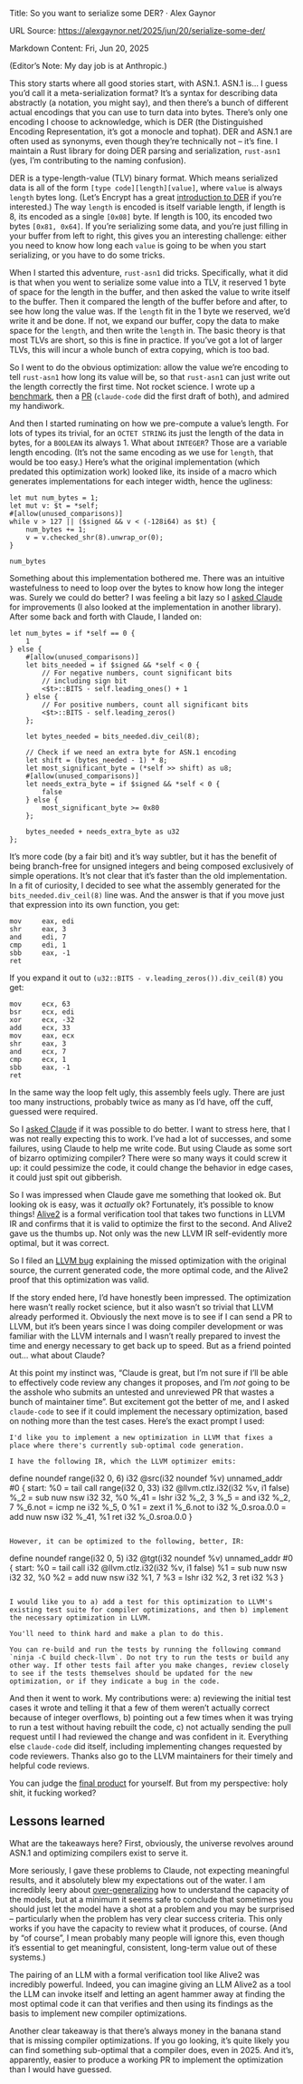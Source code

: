 Title: So you want to serialize some DER? · Alex Gaynor

URL Source: https://alexgaynor.net/2025/jun/20/serialize-some-der/

Markdown Content:
Fri, Jun 20, 2025

(Editor’s Note: My day job is at Anthropic.)

This story starts where all good stories start, with ASN.1. ASN.1 is… I guess you’d call it a meta-serialization format? It’s a syntax for describing data abstractly (a notation, you might say), and then there’s a bunch of different actual encodings that you can use to turn data into bytes. There’s only one encoding I choose to acknowledge, which is DER (the Distinguished Encoding Representation, it’s got a monocle and tophat). DER and ASN.1 are often used as synonyms, even though they’re technically not – it’s fine. I maintain a Rust library for doing DER parsing and serialization, `rust-asn1` (yes, I’m contributing to the naming confusion).

DER is a type-length-value (TLV) binary format. Which means serialized data is all of the form `[type code][length][value]`, where `value` is always `length` bytes long. (Let’s Encrypt has a great [introduction to DER](https://letsencrypt.org/docs/a-warm-welcome-to-asn1-and-der/) if you’re interested.) The way `length` is encoded is itself variable length, if length is 8, its encoded as a single `[0x08]` byte. If length is 100, its encoded two bytes `[0x81, 0x64]`. If you’re serializing some data, and you’re just filling in your buffer from left to right, this gives you an interesting challenge: either you need to know how long each `value` is going to be when you start serializing, or you have to do some tricks.

When I started this adventure, `rust-asn1` did tricks. Specifically, what it did is that when you went to serialize some value into a TLV, it reserved 1 byte of space for the length in the buffer, and then asked the value to write itself to the buffer. Then it compared the length of the buffer before and after, to see how long the value was. If the `length` fit in the 1 byte we reserved, we’d write it and be done. If not, we expand our buffer, copy the data to make space for the `length`, and then write the `length` in. The basic theory is that most TLVs are short, so this is fine in practice. If you’ve got a lot of larger TLVs, this will incur a whole bunch of extra copying, which is too bad.

So I went to do the obvious optimization: allow the value we’re encoding to tell `rust-asn1` how long its value will be, so that `rust-asn1` can just write out the length correctly the first time. Not rocket science. I wrote up a [benchmark](https://github.com/alex/rust-asn1/commit/bef978a6492413d17be32c95cc6d4f3443949813), then a [PR](https://github.com/alex/rust-asn1/pull/547) (`claude-code` did the first draft of both), and admired my handiwork.

And then I started ruminating on how we pre-compute a value’s length. For lots of types its trivial, for an `OCTET STRING` its just the length of the data in bytes, for a `BOOLEAN` its always 1. What about `INTEGER`? Those are a variable length encoding. (It’s not the same encoding as we use for `length`, that would be too easy.) Here’s what the original implementation (which predated this optimization work) looked like, its inside of a macro which generates implementations for each integer width, hence the ugliness:

```
let mut num_bytes = 1;
let mut v: $t = *self;
#[allow(unused_comparisons)]
while v > 127 || ($signed && v < (-128i64) as $t) {
    num_bytes += 1;
    v = v.checked_shr(8).unwrap_or(0);
}

num_bytes
```

Something about this implementation bothered me. There was an intuitive wastefulness to need to loop over the bytes to know how long the integer was. Surely we could do better? I was feeling a bit lazy so I [asked Claude](https://claude.ai/share/ab67c7a5-eb62-420b-87c6-6b4b2c0c7b5a) for improvements (I also looked at the implementation in another library). After some back and forth with Claude, I landed on:

```
let num_bytes = if *self == 0 {
    1
} else {
    #[allow(unused_comparisons)]
    let bits_needed = if $signed && *self < 0 {
        // For negative numbers, count significant bits
        // including sign bit
        <$t>::BITS - self.leading_ones() + 1
    } else {
        // For positive numbers, count all significant bits
        <$t>::BITS - self.leading_zeros()
    };

    let bytes_needed = bits_needed.div_ceil(8);

    // Check if we need an extra byte for ASN.1 encoding
    let shift = (bytes_needed - 1) * 8;
    let most_significant_byte = (*self >> shift) as u8;
    #[allow(unused_comparisons)]
    let needs_extra_byte = if $signed && *self < 0 {
        false
    } else {
        most_significant_byte >= 0x80
    };

    bytes_needed + needs_extra_byte as u32
};
```

It’s more code (by a fair bit) and it’s way subtler, but it has the benefit of being branch-free for unsigned integers and being composed exclusively of simple operations. It’s not clear that it’s faster than the old implementation. In a fit of curiosity, I decided to see what the assembly generated for the `bits_needed.div_ceil(8)` line was. And the answer is that if you move just that expression into its own function, you get:

```
mov     eax, edi
shr     eax, 3
and     edi, 7
cmp     edi, 1
sbb     eax, -1
ret
```

If you expand it out to `(u32::BITS - v.leading_zeros()).div_ceil(8)` you get:

```
mov     ecx, 63
bsr     ecx, edi
xor     ecx, -32
add     ecx, 33
mov     eax, ecx
shr     eax, 3
and     ecx, 7
cmp     ecx, 1
sbb     eax, -1
ret
```

In the same way the loop felt ugly, this assembly feels ugly. There are just too many instructions, probably twice as many as I’d have, off the cuff, guessed were required.

So I [asked Claude](https://claude.ai/share/d998511d-45ee-4132-bee4-fe7f70350a67) if it was possible to do better. I want to stress here, that I was not really expecting this to work. I’ve had a lot of successes, and some failures, using Claude to help me write code. But using Claude as some sort of bizarro optimizing compiler? There were so many ways it could screw it up: it could pessimize the code, it could change the behavior in edge cases, it could just spit out gibberish.

So I was impressed when Claude gave me something that looked ok. But looking ok is easy, was it _actually_ ok? Fortunately, it’s possible to know things! [Alive2](https://alive2.llvm.org/ce/) is a formal verification tool that takes two functions in LLVM IR and confirms that it is valid to optimize the first to the second. And Alive2 gave us the thumbs up. Not only was the new LLVM IR self-evidently more optimal, but it was correct.

So I filed an [LLVM bug](https://github.com/llvm/llvm-project/issues/142497) explaining the missed optimization with the original source, the current generated code, the more optimal code, and the Alive2 proof that this optimization was valid.

If the story ended here, I’d have honestly been impressed. The optimization here wasn’t really rocket science, but it also wasn’t so trivial that LLVM already performed it. Obviously the next move is to see if I can send a PR to LLVM, but it’s been years since I was doing compiler development or was familiar with the LLVM internals and I wasn’t really prepared to invest the time and energy necessary to get back up to speed. But as a friend pointed out… what about Claude?

At this point my instinct was, “Claude is great, but I’m not sure if I’ll be able to effectively code review any changes it proposes, and I’m _not_ going to be the asshole who submits an untested and unreviewed PR that wastes a bunch of maintainer time”. But excitement got the better of me, and I asked `claude-code` to see if it could implement the necessary optimization, based on nothing more than the test cases. Here’s the exact prompt I used:

```
I'd like you to implement a new optimization in LLVM that fixes a
place where there's currently sub-optimal code generation.

I have the following IR, which the LLVM optimizer emits:

```
define noundef range(i32 0, 6) i32 @src(i32 noundef %v) unnamed_addr #0 {
start:
  %0 = tail call range(i32 0, 33) i32 @llvm.ctlz.i32(i32 %v, i1 false)
  %_2 = sub nuw nsw i32 32, %0
  %_41 = lshr i32 %_2, 3
  %_5 = and i32 %_2, 7
  %_6.not = icmp ne i32 %_5, 0
  %1 = zext i1 %_6.not to i32
  %_0.sroa.0.0 = add nuw nsw i32 %_41, %1
  ret i32 %_0.sroa.0.0
}
```

However, it can be optimized to the following, better, IR:

```
define noundef range(i32 0, 5) i32 @tgt(i32 noundef %v) unnamed_addr #0 {
start:
  %0 = tail call i32 @llvm.ctlz.i32(i32 %v, i1 false)
  %1 = sub nuw nsw i32 32, %0
  %2 = add nuw nsw i32 %1, 7
  %3 = lshr i32 %2, 3
  ret i32 %3
}
```

I would like you to a) add a test for this optimization to LLVM's
existing test suite for compiler optimizations, and then b) implement
the necessary optimization in LLVM.

You'll need to think hard and make a plan to do this.

You can re-build and run the tests by running the following command
`ninja -C build check-llvm`. Do not try to run the tests or build any
other way. If other tests fail after you make changes, review closely
to see if the tests themselves should be updated for the new
optimization, or if they indicate a bug in the code.
```

And then it went to work. My contributions were: a) reviewing the initial test cases it wrote and telling it that a few of them weren’t actually correct because of integer overflows, b) pointing out a few times when it was trying to run a test without having rebuilt the code, c) not actually sending the pull request until I had reviewed the change and was confident in it. Everything else `claude-code` did itself, including implementing changes requested by code reviewers. Thanks also go to the LLVM maintainers for their timely and helpful code reviews.

You can judge the [final product](https://github.com/llvm/llvm-project/pull/142869) for yourself. But from my perspective: holy shit, it fucking worked?

Lessons learned
---------------

What are the takeaways here? First, obviously, the universe revolves around ASN.1 and optimizing compilers exist to serve it.

More seriously, I gave these problems to Claude, not expecting meaningful results, and it absolutely blew my expectations out of the water. I am incredibly leery about [over-generalizing](https://alexgaynor.net/2025/mar/05/generality/) how to understand the capacity of the models, but at a minimum it seems safe to conclude that sometimes you should just let the model have a shot at a problem and you may be surprised – particularly when the problem has very clear success criteria. This only works if you have the capacity to review what it produces, of course. (And by “of course”, I mean probably many people will ignore this, even though it’s essential to get meaningful, consistent, long-term value out of these systems.)

The pairing of an LLM with a formal verification tool like Alive2 was incredibly powerful. Indeed, you can imagine giving an LLM Alive2 as a tool the LLM can invoke itself and letting an agent hammer away at finding the most optimal code it can that verifies and then using its findings as the basis to implement new compiler optimizations.

Another clear takeaway is that there’s always money in the banana stand that is missing compiler optimizations. If you go looking, it’s quite likely you can find something sub-optimal that a compiler does, even in 2025. And it’s, apparently, easier to produce a working PR to implement the optimization than I would have guessed.
